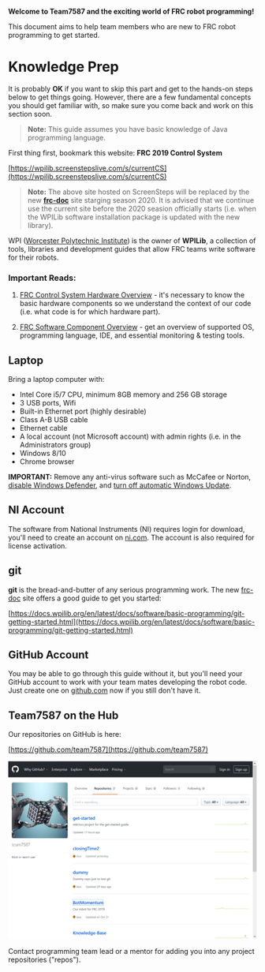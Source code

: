 **Welcome to Team7587 and the exciting world of FRC robot programming!**

This document aims to help team members who are new to FRC robot programming to get started.

# Knowledge Prep

It is probably **OK** if you want to skip this part and get to the hands-on steps below to get things going. However, there are a few fundamental concepts you should get familiar with, so make sure you come back and work on this section soon.

>**Note:** This guide assumes you have basic knowledge of Java programming language.

First thing first, bookmark this website: **FRC 2019 Control System**

[https://wpilib.screenstepslive.com/s/currentCS](https://wpilib.screenstepslive.com/s/currentCS)

>**Note:** The above site hosted on ScreenSteps will be replaced by the new **[frc-doc](https://docs.wpilib.org/en/latest/)** site starging season 2020. It is advised that we continue use the current site before the 2020 seasion officially starts (i.e. when the WPILib software installation package is updated with the new library).

WPI ([Worcester Polytechnic Institute](https://www.wpi.edu/)) is the owner of **WPILib**, a collection of tools, libraries and development guides that allow FRC teams write software for their robots.

### Important Reads:
1. [FRC Control System Hardware Overview](https://docs.wpilib.org/en/latest/docs/getting-started/getting-started-frc-control-system/control-system-hardware.html) - it's necessary to know the basic hardware components so we understand the context of our code (i.e. what code is for which hardware part).

2. [FRC Software Component Overview](https://docs.wpilib.org/en/latest/docs/getting-started/getting-started-frc-control-system/control-system-software.html) - get an overview of supported OS, programming language, IDE, and essential monitoring & testing tools.

## Laptop

Bring a laptop computer with:

* Intel Core i5/7 CPU, minimum 8GB memory and 256 GB storage 
* 3 USB ports, Wifi 
* Built-in Ethernet port (highly desirable) 
* Class A-B USB cable 
* Ethernet cable 
* A local account (not Microsoft account) with admin rights (i.e. in the Administrators group) 
* Windows 8/10 
* Chrome browser

**IMPORTANT:** Remove any anti-virus software such as McCafee or Norton, [disable Windows Defender](https://www.wikihow.com/Turn-Off-Windows-Defender-in-Windows-10), and [turn off automatic Windows Update](https://www.windowscentral.com/how-stop-updates-installing-automatically-windows-10).

## NI Account
The software from National Instruments (NI) requires login for download, you'll need to create an account on [ni.com](ni.com). The account is also required for license activation.

## git
**git** is the bread-and-butter of any serious programming work. The new [frc-doc](https://docs.wpilib.org/en/latest) site offers a good guide to get you started:

[https://docs.wpilib.org/en/latest/docs/software/basic-programming/git-getting-started.html](https://docs.wpilib.org/en/latest/docs/software/basic-programming/git-getting-started.html)

## GitHub Account
You may be able to go through this guide without it, but you'll need your GitHub account to work with your team mates developing the robot code. Just create one on [github.com](https://github.com) now if you still don't have it.

## Team7587 on the Hub
Our repositories on GitHub is here:

[https://github.com/team7587](https://github.com/team7587)

![Team7587 on GitHub](img/7587hub.PNG)

Contact programming team lead or a mentor for adding you into any project repositories ("repos").


